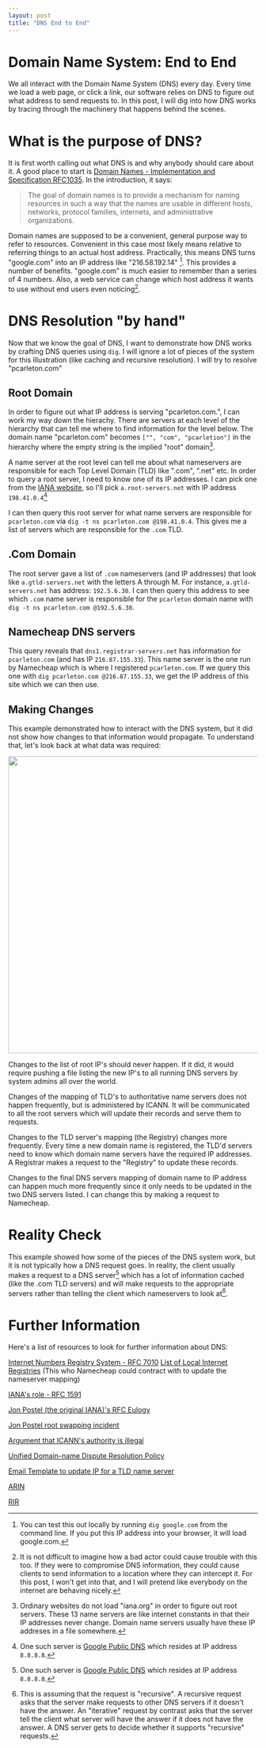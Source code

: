 ```yaml
---
layout: post
title: "DNS End to End"
---
```


# Domain Name System: End to End

We all interact with the Domain Name System (DNS) every day.  Every time we load a web page, or click a link, our software relies on DNS to figure out what address to send requests to. In this post, I will dig into how DNS works by tracing through the machinery that happens behind the scenes.


# What is the purpose of DNS?

It is first worth calling out what DNS is and why anybody should care about it.  A good place to start is [Domain Names - Implementation and Specification RFC1035](https://www.ietf.org/rfc/rfc1035.txt).  In the introduction, it says:

> The goal of domain names is to provide a mechanism for naming resources
in such a way that the names are usable in different hosts, networks,
protocol families, internets, and administrative organizations.

Domain names are supposed to be a convenient, general purpose way to refer to resources.  Convenient in this case most likely means relative to referring things to an actual host address. Practically, this means DNS turns "google.com" into an IP address like "216.58.192.14" [^1]. This provides a number of benefits.  "google.com" is much easier to remember than a series of 4 numbers.  Also, a web service can change which host address it wants to use without end users even noticing[^2].

# DNS Resolution "by hand"

Now that we know the goal of DNS, I want to demonstrate how DNS works by crafting DNS queries using `dig`.  I will ignore a lot of pieces of the system for this illustration (like caching and recursive resolution). I will try to resolve "pcarleton.com"

## Root Domain

In order to figure out what IP address is serving "pcarleton.com.", I can work my way down the hierachy.  There are servers at each level of the hierarchy that can tell me where to find information for the level below. The domain name "pcarleton.com" becomes `["", "com", "pcarletion"]` in the hierarchy where the empty string is the implied "root" domain[^4].

A name server at the root level can tell me about what nameservers are responsible for each Top Level Domain (TLD) like ".com", ".net" etc.  In order to query a root server, I need to know one of its IP addresses.  I can pick one from the [IANA website](https://www.iana.org/domains/root/servers), so I'll pick `a.root-servers.net` with IP address `198.41.0.4`[^5]

I can then query this root server for what name servers are responsible for `pcarleton.com` via `dig -t ns pcarleton.com @198.41.0.4`.  This gives me a list of servers which are responsible for the `.com` TLD.

## .Com Domain

The root server gave a list of `.com` nameservers (and IP addresses) that look like `a.gtld-servers.net` with the letters A through M.  For instance, `a.gtld-servers.net` has address: `192.5.6.30`.  I can then query this address to see which `.com` name server is responsible for the `pcarleton` domain name with `dig -t ns pcarleton.com @192.5.6.30`.

## Namecheap DNS servers

This query reveals that `dns1.registrar-servers.net` has information for `pcarleton.com` (and has IP `216.87.155.33`).  This name server is the one run by Namecheap which is where I registered `pcarleton.com`.  If we query this one with `dig pcarleton.com @216.87.155.33`, we get the IP address of this site which we can then use.

##  Making Changes

This example demonstrated how to interact with the DNS system, but it did not show how changes to that information would propagate.  To understand that, let's look back at what data was required:

<img src="{{ site.url }}/assets/dns/data.png" width="600px">


Changes to the list of root IP's should never happen.  If it did, it would require pushing a file listing the new IP's to all running DNS servers by system admins all over the world.

Changes of the mapping of TLD's to authoritative name servers does not happen frequently, but is administered by ICANN. It will be communicated to all the root servers which will update their records and serve them to requests.

Changes to the TLD server's mapping (the Registry) changes more frequently.  Every time a new domain name is registered, the TLD'd servers need to know which domain name servers have the required IP addresses. A Registrar makes a request to the "Registry" to update these records.

Changes to the final DNS servers mapping of domain name to IP address can happen much more frequently since it only needs to be updated in the two DNS servers listed. I can change this by making a request to Namecheap.

# Reality Check

This example showed how some of the pieces of the DNS system work, but it is not typically how a DNS request goes.  In reality, the client usually makes a request to a DNS server[^5] which has a lot of information cached (like the .com TLD servers) and will make requests to the appropriate servers rather than telling the client which nameservers to look at[^6].


# Further Information

Here's a list of resources to look for further information about DNS:


[Internet Numbers Registry System - RFC 7010](https://tools.ietf.org/html/rfc7020)
[List of Local Internet Registries](https://www.ripe.net/membership/indices/US.html) (This who Namecheap could contract with to update the nameserver mapping)

[IANA's role - RFC 1591](https://tools.ietf.org/html/rfc1591)

[Jon Postel (the original IANA)'s RFC Eulogy](https://tools.ietf.org/html/rfc2468)

[Jon Postel root swapping incident](http://songbird.com/pab/mail/0472.html)

[Argument that ICANN's authority is illegal](http://osaka.law.miami.edu/~froomkin/articles/icann-body.htm#H1N5)

[Unified Domain-name Dispute Resolution Policy](https://www.icann.org/resources/pages/help/dndr/udrp-en)

[Email Template to update IP for a TLD name server](https://www.iana.org/domains/root/tld-change-template.txt)

[ARIN](https://www.arin.net/about_us/overview.html)

[RIR](https://en.wikipedia.org/wiki/Regional_Internet_registry)

[^1]: You can test this out locally by running `dig google.com` from the command line. If you put this IP address into your browser, it will load google.com.

[^2]: It is not difficult to imagine how a bad actor could cause trouble with this too. If they were to compromise DNS information, they could cause clients to send information to a location where they can intercept it.  For this post, I won't get into that, and I will pretend like everybody on the internet are behaving nicely.

[^3]: "pcarleton.com" is implicitly re-written as "pcarleton.com." where the root domain is the empty string at the end.

[^4]: Ordinary websites do not load "iana.org" in order to figure out root servers.  These 13 name servers are like internet constants in that their IP addresses never change.  Domain name servers usually have these IP addreses in a file somewhere.

[^5]: One such server is [Google Public DNS](https://en.wikipedia.org/wiki/Google_Public_DNS) which resides at IP address `8.8.8.8`.  


[^6]: This is assuming that the request is "recursive".  A recursive request asks that the server make requests to other DNS servers if it doesn't have the answer.  An "iterative" request by contrast asks that the server tell the client what server will have the answer if it does not have the answer.  A DNS server gets to decide whether it supports "recursive" requests.

